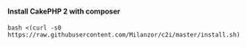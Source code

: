#### Install CakePHP 2 with composer

```
bash <(curl -s0 https://raw.githubusercontent.com/Milanzor/c2i/master/install.sh)
```
